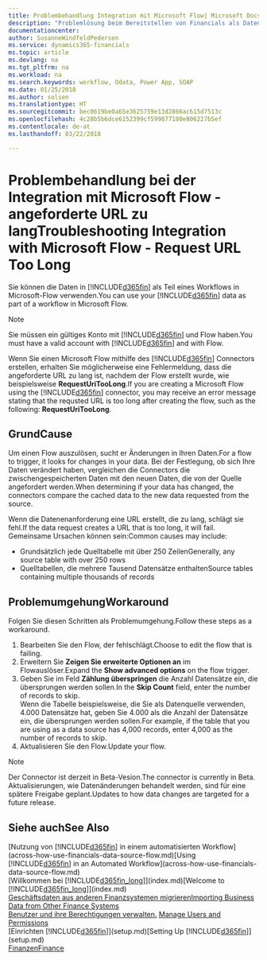 ```yaml
---
title: Problembehandlung Integration mit Microsoft Flow| Microsoft Docs
description: "Problemlösung beim Bereitstellen von Financials als Datenquelle und beim Definieren einer OData-URL für Ihre Webdienste, um eine Geschäfts-App mithilfe einem automatisierten Workflow zu erstellen."
documentationcenter: 
author: SusanneWindfeldPedersen
ms.service: dynamics365-financials
ms.topic: article
ms.devlang: na
ms.tgt_pltfrm: na
ms.workload: na
ms.search.keywords: workflow, Odata, Power App, SOAP
ms.date: 01/25/2018
ms.author: solsen
ms.translationtype: HT
ms.sourcegitcommit: bec0619be0a65e3625759e13d2866ac615d7513c
ms.openlocfilehash: 4c28b5b6dce6152399cf599877180e806227b5ef
ms.contentlocale: de-at
ms.lasthandoff: 03/22/2018

---
```

# <a name="troubleshooting-integration-with-microsoft-flow---request-url-too-long"></a><span data-ttu-id="ca3b2-103">Problembehandlung bei der Integration mit Microsoft Flow - angeforderte URL zu lang</span><span class="sxs-lookup"><span data-stu-id="ca3b2-103">Troubleshooting Integration with Microsoft Flow - Request URL Too Long</span></span>
<span data-ttu-id="ca3b2-104">Sie können die Daten in [!INCLUDE[d365fin](includes/d365fin_md.md)] als Teil eines Workflows in Microsoft-Flow verwenden.</span><span class="sxs-lookup"><span data-stu-id="ca3b2-104">You can use your [!INCLUDE[d365fin](includes/d365fin_md.md)] data as part of a workflow in Microsoft Flow.</span></span>  

> [!NOTE]  
>   <span data-ttu-id="ca3b2-105">Sie müssen ein gültiges Konto mit [!INCLUDE[d365fin](includes/d365fin_md.md)] und Flow haben.</span><span class="sxs-lookup"><span data-stu-id="ca3b2-105">You must have a valid account with [!INCLUDE[d365fin](includes/d365fin_md.md)] and with Flow.</span></span>  

<span data-ttu-id="ca3b2-106">Wenn Sie einen Microsoft Flow mithilfe des [!INCLUDE[d365fin](includes/d365fin_md.md)] Connectors erstellen, erhalten Sie möglicherweise eine Fehlermeldung, dass die angeforderte URL zu lang ist, nachdem der Flow erstellt wurde, wie beispielsweise **RequestUriTooLong**.</span><span class="sxs-lookup"><span data-stu-id="ca3b2-106">If you are creating a Microsoft Flow using the [!INCLUDE[d365fin](includes/d365fin_md.md)] connector, you may receive an error message stating that the requsted URL is too long after creating the flow, such as the following: **RequestUriTooLong**.</span></span>

## <a name="cause"></a><span data-ttu-id="ca3b2-107">Grund</span><span class="sxs-lookup"><span data-stu-id="ca3b2-107">Cause</span></span>
<span data-ttu-id="ca3b2-108">Um einen Flow auszulösen, sucht er Änderungen in Ihren Daten.</span><span class="sxs-lookup"><span data-stu-id="ca3b2-108">For a flow to trigger, it looks for changes in your data.</span></span> <span data-ttu-id="ca3b2-109">Bei der Festlegung, ob sich Ihre Daten verändert haben, vergleichen die Connectors die zwischengespeicherten Daten mit den neuen Daten, die von der Quelle angefordert werden.</span><span class="sxs-lookup"><span data-stu-id="ca3b2-109">When determining if your data has changed, the connectors compare the cached data to the new data requested from the source.</span></span>  

<span data-ttu-id="ca3b2-110">Wenn die Datenenanforderung eine URL erstellt, die zu lang, schlägt sie fehl.</span><span class="sxs-lookup"><span data-stu-id="ca3b2-110">If the data request creates a URL that is too long, it will fail.</span></span> <span data-ttu-id="ca3b2-111">Gemeinsame Ursachen können sein:</span><span class="sxs-lookup"><span data-stu-id="ca3b2-111">Common causes may include:</span></span>
- <span data-ttu-id="ca3b2-112">Grundsätzlich jede Quelltabelle mit über 250 Zeilen</span><span class="sxs-lookup"><span data-stu-id="ca3b2-112">Generally, any source table with over 250 rows</span></span>
- <span data-ttu-id="ca3b2-113">Quelltabellen, die mehrere Tausend Datensätze enthalten</span><span class="sxs-lookup"><span data-stu-id="ca3b2-113">Source tables containing multiple thousands of records</span></span>

## <a name="workaround"></a><span data-ttu-id="ca3b2-114">Problemumgehung</span><span class="sxs-lookup"><span data-stu-id="ca3b2-114">Workaround</span></span>
<span data-ttu-id="ca3b2-115">Folgen Sie diesen Schritten als Problemumgehung.</span><span class="sxs-lookup"><span data-stu-id="ca3b2-115">Follow these steps as a workaround.</span></span>
1. <span data-ttu-id="ca3b2-116">Bearbeiten Sie den Flow, der fehlschlägt.</span><span class="sxs-lookup"><span data-stu-id="ca3b2-116">Choose to edit the flow that is failing.</span></span>
2. <span data-ttu-id="ca3b2-117">Erweitern Sie **Zeigen Sie erweiterte Optionen an** im Flowauslöser.</span><span class="sxs-lookup"><span data-stu-id="ca3b2-117">Expand the **Show advanced options** on the flow trigger.</span></span>
3. <span data-ttu-id="ca3b2-118">Geben Sie im Feld **Zählung überspringen** die Anzahl Datensätze ein, die übersprungen werden sollen.</span><span class="sxs-lookup"><span data-stu-id="ca3b2-118">In the **Skip Count** field, enter the number of records to skip.</span></span>  
<span data-ttu-id="ca3b2-119">Wenn die Tabelle beispielsweise, die Sie als Datenquelle verwenden, 4.000 Datensätze hat, geben Sie 4.000 als die Anzahl der Datensätze ein, die übersprungen werden sollen.</span><span class="sxs-lookup"><span data-stu-id="ca3b2-119">For example, if the table that you are using as a data source has 4,000 records, enter 4,000 as the number of records to skip.</span></span>
4. <span data-ttu-id="ca3b2-120">Aktualisieren Sie den Flow.</span><span class="sxs-lookup"><span data-stu-id="ca3b2-120">Update your flow.</span></span>

> [!NOTE]  
> <span data-ttu-id="ca3b2-121">Der Connector ist derzeit in Beta-Vesion.</span><span class="sxs-lookup"><span data-stu-id="ca3b2-121">The connector is currently in Beta.</span></span> <span data-ttu-id="ca3b2-122">Aktualisierungen, wie Datenänderungen behandelt werden, sind für eine spätere Freigabe geplant.</span><span class="sxs-lookup"><span data-stu-id="ca3b2-122">Updates to how data changes are targeted for a future release.</span></span>


## <a name="see-also"></a><span data-ttu-id="ca3b2-123">Siehe auch</span><span class="sxs-lookup"><span data-stu-id="ca3b2-123">See Also</span></span>
<span data-ttu-id="ca3b2-124">[Nutzung von [!INCLUDE[d365fin](includes/d365fin_md.md)] in einem automatisierten Workflow](across-how-use-financials-data-source-flow.md)</span><span class="sxs-lookup"><span data-stu-id="ca3b2-124">[Using [!INCLUDE[d365fin](includes/d365fin_md.md)] in an Automated Workflow](across-how-use-financials-data-source-flow.md)</span></span>  
<span data-ttu-id="ca3b2-125">[Willkommen bei [!INCLUDE[d365fin_long](includes/d365fin_long_md.md)]](index.md)</span><span class="sxs-lookup"><span data-stu-id="ca3b2-125">[Welcome to [!INCLUDE[d365fin_long](includes/d365fin_long_md.md)]](index.md)</span></span>  
[<span data-ttu-id="ca3b2-126">Geschäftsdaten aus anderen Finanzsystemen migrieren</span><span class="sxs-lookup"><span data-stu-id="ca3b2-126">Importing Business Data from Other Finance Systems</span></span>](upload-data.md)  
<span data-ttu-id="ca3b2-127">[Benutzer und ihre Berechtigungen verwalten.](ui-how-users-permissions.md)  </span><span class="sxs-lookup"><span data-stu-id="ca3b2-127">[Manage Users and Permissions](ui-how-users-permissions.md)  </span></span>  
<span data-ttu-id="ca3b2-128">[Einrichten [!INCLUDE[d365fin](includes/d365fin_md.md)]](setup.md)</span><span class="sxs-lookup"><span data-stu-id="ca3b2-128">[Setting Up [!INCLUDE[d365fin](includes/d365fin_md.md)]](setup.md)</span></span>  
[<span data-ttu-id="ca3b2-129">Finanzen</span><span class="sxs-lookup"><span data-stu-id="ca3b2-129">Finance</span></span>](finance.md)  

